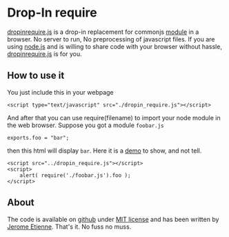 # Drop-In require

[dropinrequire.js](http://jeromeetienne.github.com/dropinrequire.js)
is a drop-in replacement for commonjs [module](http://www.commonjs.org/specs/modules/1.0/)
in a browser. No server to run, No preprocessing of javascript files.
If you are using [node.js](http://nodejs.org) and is willing to share code with your browser without
hassle, [dropinrequire.js](http://jeromeetienne.github.com/dropinrequire.js) is for you.

## How to use it

You just include this in your webpage

    <script type="text/javascript" src="./dropin_require.js"></script>

And after that you can use require(filename) to import your node module in the
web browser. 
Suppose you got a module `foobar.js`

    exports.foo	= "bar";

then this html will display `bar`. Here it is a [demo](http://jeromeetienne.github.com/dropinrequire.js/demo/) to show, and not tell.

    <script src="../dropin_require.js"></script>
    <script>
        alert( require('./foobar.js').foo );
    </script>

## About

The code is available on [github](https://github.com/jeromeetienne/dropinrequire.js) under
[MIT license](https://github.com/jeromeetienne/dropinrequire.js/blob/master/MIT-LICENSE.txt) and has been
written by [Jerome Etienne](http://jetienne.com).
That's it. No fuss no muss.


